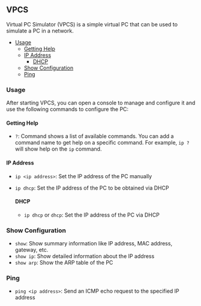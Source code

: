 ## VPCS
Virtual PC Simulator (VPCS) is a simple virtual PC that can be used to simulate a PC in a network.


* [Usage](#usage)
    * [Getting Help](#getting-help)
    * [IP Address](#ip-address)
      * [DHCP](#dhcp)
    * [Show Configuration](#show-configuration)
    * [Ping](#ping)

### Usage
After starting VPCS, you can open a console to manage and configure it and use the following commands to configure the PC:

#### Getting Help
* `?`: Command shows a list of available commands. You can add a command name to get help on a specific command. For example, `ip ?` will show help on the `ip` command.


#### IP Address

* `ip <ip address>`: Set the IP address of the PC manually
* `ip dhcp`: Set the IP address of the PC to be obtained via DHCP

    #### DHCP
    * `ip dhcp` or `dhcp`: Set the IP address of the PC via DHCP 

### Show Configuration
* `show`: Show summary information like IP address, MAC address, gateway, etc.
* `show ip`: Show detailed information about the IP address
* `show arp`: Show the ARP table of the PC


### Ping
* `ping <ip address>`: Send an ICMP echo request to the specified IP address
